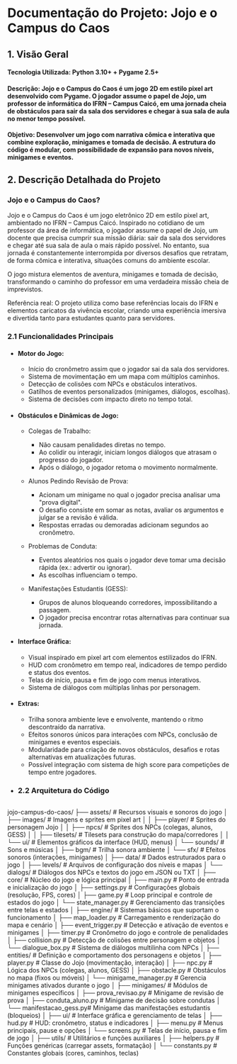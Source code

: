 # Documentação do Projeto: Jojo e o Campus do Caos

## 1. Visão Geral

#### Tecnologia Utilizada: Python 3.10+ + Pygame 2.5+

#### Descrição: Jojo e o Campus do Caos é um jogo 2D em estilo pixel art desenvolvido com Pygame. O jogador assume o papel de Jojo, um professor de informática do IFRN – Campus Caicó, em uma jornada cheia de obstáculos para sair da sala dos servidores e chegar à sua sala de aula no menor tempo possível.

#### Objetivo: Desenvolver um jogo com narrativa cômica e interativa que combine exploração, minigames e tomada de decisão. A estrutura do código é modular, com possibilidade de expansão para novos níveis, minigames e eventos.

## 2. Descrição Detalhada do Projeto

### Jojo e o Campus do Caos?

Jojo e o Campus do Caos é um jogo eletrônico 2D em estilo pixel art, ambientado no IFRN – Campus Caicó. Inspirado no cotidiano de um professor da área de informática, o jogador assume o papel de Jojo, um docente que precisa cumprir sua missão diária: sair da sala dos servidores e chegar até sua sala de aula o mais rápido possível. No entanto, sua jornada é constantemente interrompida por diversos desafios que retratam, de forma cômica e interativa, situações comuns do ambiente escolar.

O jogo mistura elementos de aventura, minigames e tomada de decisão, transformando o caminho do professor em uma verdadeira missão cheia de imprevistos.

Referência real: O projeto utiliza como base referências locais do IFRN e elementos caricatos da vivência escolar, criando uma experiência imersiva e divertida tanto para estudantes quanto para servidores.

### 2.1 Funcionalidades Principais

+ #### Motor do Jogo:
  + Início do cronômetro assim que o jogador sai da sala dos servidores.
  + Sistema de movimentação em um mapa com múltiplos caminhos.
  + Detecção de colisões com NPCs e obstáculos interativos.
  + Gatilhos de eventos personalizados (minigames, diálogos, escolhas).
  + Sistema de decisões com impacto direto no tempo total.


+ #### Obstáculos e Dinâmicas de Jogo:
  + Colegas de Trabalho:
    + Não causam penalidades diretas no tempo.
    + Ao colidir ou interagir, iniciam longos diálogos que atrasam o progresso do jogador.
    + Após o diálogo, o jogador retoma o movimento normalmente.

  + Alunos Pedindo Revisão de Prova:
    + Acionam um minigame no qual o jogador precisa analisar uma "prova digital".
    + O desafio consiste em somar as notas, avaliar os argumentos e julgar se a revisão é válida.
    + Respostas erradas ou demoradas adicionam segundos ao cronômetro.


  + Problemas de Conduta:
    + Eventos aleatórios nos quais o jogador deve tomar uma decisão rápida (ex.: advertir ou ignorar).
    + As escolhas influenciam o tempo.


  + Manifestações Estudantis (GESS):
    + Grupos de alunos bloqueando corredores, impossibilitando a passagem.
    + O jogador precisa encontrar rotas alternativas para continuar sua jornada.

+ #### Interface Gráfica:
  + Visual inspirado em pixel art com elementos estilizados do IFRN.
  + HUD com cronômetro em tempo real, indicadores de tempo perdido e status dos eventos.
  + Telas de início, pausa e fim de jogo com menus interativos.
  + Sistema de diálogos com múltiplas linhas por personagem.

+ #### Extras:
  + Trilha sonora ambiente leve e envolvente, mantendo o ritmo descontraído da narrativa.
  + Efeitos sonoros únicos para interações com NPCs, conclusão de minigames e eventos especiais.
  + Modularidade para criação de novos obstáculos, desafios e rotas alternativas em atualizações futuras.
  + Possível integração com sistema de high score para competições de tempo entre jogadores.

 + ### 2.2 Arquitetura do Código
   ```plaintext
jojo-campus-do-caos/
├── assets/                 # Recursos visuais e sonoros do jogo
│   ├── images/             # Imagens e sprites em pixel art
│   │   ├── player/         # Sprites do personagem Jojo
│   │   ├── npcs/           # Sprites dos NPCs (colegas, alunos, GESS)
│   │   ├── tilesets/       # Tilesets para construção do mapa/corredores
│   │   └── ui/             # Elementos gráficos da interface (HUD, menus)
│   └── sounds/             # Sons e músicas
│       ├── bgm/            # Trilha sonora ambiente
│       └── sfx/            # Efeitos sonoros (interações, minigames)
│
├── data/                   # Dados estruturados para o jogo
│   ├── levels/             # Arquivos de configuração dos níveis e mapas
│   └── dialogs/            # Diálogos dos NPCs e textos do jogo em JSON ou TXT
│
├── core/                   # Núcleo do jogo e lógica principal
│   ├── main.py             # Ponto de entrada e inicialização do jogo
│   ├── settings.py         # Configurações globais (resolução, FPS, cores)
│   ├── game.py             # Loop principal e controle de estados do jogo
│   └── state_manager.py    # Gerenciamento das transições entre telas e estados
│
├── engine/                 # Sistemas básicos que suportam o funcionamento
│   ├── map_loader.py       # Carregamento e renderização do mapa e cenário
│   ├── event_trigger.py    # Detecção e ativação de eventos e minigames
│   ├── timer.py            # Cronômetro do jogo e controle de penalidades
│   ├── collision.py        # Detecção de colisões entre personagem e objetos
│   └── dialogue_box.py     # Sistema de diálogos multilinha com NPCs
│
├── entities/               # Definição e comportamento dos personagens e objetos
│   ├── player.py           # Classe do Jojo (movimentação, interação)
│   ├── npc.py              # Lógica dos NPCs (colegas, alunos, GESS)
│   ├── obstacle.py         # Obstáculos no mapa (fixos ou móveis)
│   └── minigame_manager.py # Gerencia minigames ativados durante o jogo
│
├── minigames/              # Módulos de minigames específicos
│   ├── prova_revisao.py    # Minigame de revisão de prova
│   ├── conduta_aluno.py    # Minigame de decisão sobre condutas
│   └── manifestacao_gess.py# Minigame das manifestações estudantis (bloqueios)
│
├── ui/                     # Interface gráfica e gerenciamento de telas
│   ├── hud.py              # HUD: cronômetro, status e indicadores
│   ├── menu.py             # Menus principais, pause e opções
│   └── screens.py          # Telas de início, pausa e fim de jogo
│
├── utils/                  # Utilitários e funções auxiliares
│   ├── helpers.py          # Funções genéricas (carregar assets, formatação)
│   └── constants.py        # Constantes globais (cores, caminhos, teclas)


